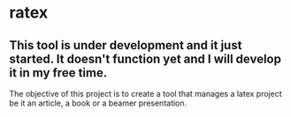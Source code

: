 # ratex

## This tool is under development and it just started. It doesn't function yet and I will develop it in my free time.

The objective of this project is to create a tool that manages a latex project be it an article, a book or a beamer presentation.
